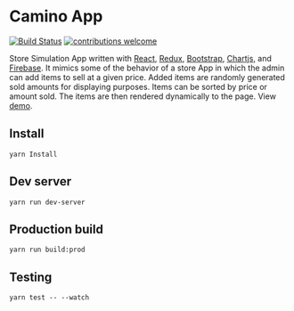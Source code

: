 # Camino App

<div>

[![Build Status](https://travis-ci.org/NFhbar/CaminoApp.png?branch=master)](https://travis-ci.org/NFhbar/CaminoApp)
[![contributions welcome](https://img.shields.io/badge/contributions-welcome-brightgreen.svg?style=flat)](https://github.com/NFhbar/CaminoApp/issues)

</div>


Store Simulation App written with [React](https://reactjs.org/),
[Redux](https://redux.js.org/), [Bootstrap](https://getbootstrap.com/),
[Chartjs](http://www.chartjs.org/), and [Firebase](https://firebase.google.com/). It mimics some of the behavior of a store App in which the admin can add items to sell at a given price. Added items are randomly generated sold amounts for displaying purposes. Items can be sorted by price or amount sold. The items are then rendered dynamically to the page. View [demo](https://react-caminoapp.herokuapp.com/).

## Install
```
yarn Install
```
## Dev server
```
yarn run dev-server
```

## Production build
```
yarn run build:prod
```
## Testing
```
yarn test -- --watch
```

